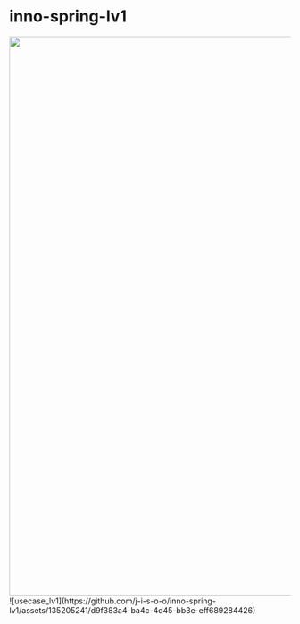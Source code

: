 # inno-spring-lv1
<div><img width="1000" src="https://raw.githubusercontent.com/kkamjjing-i/LevelByOne/fb9419f531def04eda909e752054eaf5d3aa0baf/%EC%A0%9C%EB%AA%A9%20%EC%97%86%EB%8A%94%20%EB%8B%A4%EC%9D%B4%EC%96%B4%EA%B7%B8%EB%9E%A8-%ED%8E%98%EC%9D%B4%EC%A7%80-1.drawio.png" /></div>
![usecase_lv1](https://github.com/j-i-s-o-o/inno-spring-lv1/assets/135205241/d9f383a4-ba4c-4d45-bb3e-eff689284426)
